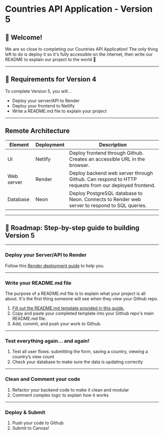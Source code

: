 # Countries API Application - Version 5

## 👋 Welcome!

We are so close to completing our Countries API Application! The only thing left to do is deploy it so it's fully accessible on the internet, then write our README to explain our project to the world 🚀

---

## 🎯 Requirements for Version 4

To complete Version 5, you will...
- Deploy your server/API to Render
- Deploy your frontend to Netlify
- Write a README.md file to explain your project

---

## Remote Architecture

| **Element**    | **Deployment**  | **Description** |
| -------- | --------- | --- |
| UI | Netlify | Deploy frontend through Github. Creates an accessible URL in the browser. 
| Web server | Render | Deploy backend web server through Github. Can respond to HTTP requests from our deployed frontend.
| Database | Neon | Deploy PostgreSQL database to Neon. Connects to Render web server to respond to SQL queries.

---

## 🚀 Roadmap: Step-by-step guide to building Version 5

---

### Deploy your Server/API to Render

Follow this [Render deployment guide](https://github.com/AnnieCannons/countries-api-project-may-2025/blob/main/version-5/deploy-server-API-to-render.md) to help you. 

---

### Write your README.md file

The purpose of a README.md file is to explain what your project is all about. It's the first thing someone will see when they view your Github repo. 

1. [Fill out the README.md template provided in this guide. ](https://github.com/AnnieCannons/countries-api-project-may-2025/blob/main/version-5/writing-your-README.md)
2. Copy and paste your completed template into your Github repo's main README.md file.
3. Add, commit, and push your work to Github. 

---

### Test everything again... and again! 
1. Test all user flows: submitting the form, saving a country, viewing a country’s view count
2. Check your database to make sure the data is updating correctly

---

### Clean and Comment your code
1. Refactor your backend code to make it clean and modular
2. Comment complex logic to explain how it works

---

### Deploy & Submit
1. Push your code to Github
2. Submit to Canvas!
